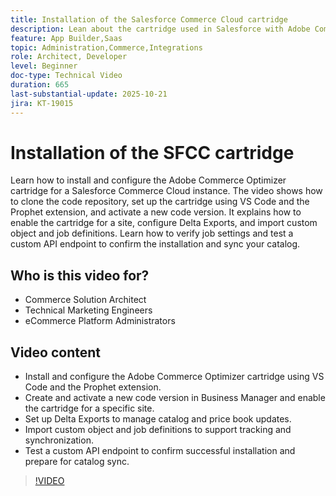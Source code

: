 ```yaml
---
title: Installation of the Salesforce Commerce Cloud cartridge
description: Lean about the cartridge used in Salesforce with Adobe Commerce Optimizer.
feature: App Builder,Saas
topic: Administration,Commerce,Integrations
role: Architect, Developer
level: Beginner
doc-type: Technical Video
duration: 665
last-substantial-update: 2025-10-21
jira: KT-19015
---
```


# Installation of the SFCC cartridge

Learn how to install and configure the Adobe Commerce Optimizer cartridge for a Salesforce Commerce Cloud instance. The video shows how to clone the code repository, set up the cartridge using VS Code and the Prophet extension, and activate a new code version. It explains how to enable the cartridge for a site, configure Delta Exports, and import custom object and job definitions. Learn how to verify job settings and test a custom API endpoint to confirm the installation and sync your catalog.


## Who is this video for?

* Commerce Solution Architect
* Technical Marketing Engineers
* eCommerce Platform Administrators

## Video content

* Install and configure the Adobe Commerce Optimizer cartridge using VS Code and the Prophet extension.
* Create and activate a new code version in Business Manager and enable the cartridge for a specific site.
* Set up Delta Exports to manage catalog and price book updates.
* Import custom object and job definitions to support tracking and synchronization.
* Test a custom API endpoint to confirm successful installation and prepare for catalog sync.

>[!VIDEO](https://video.tv.adobe.com/v/3476069?learn=on)